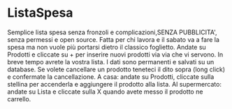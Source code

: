 # ListaSpesa

Semplice lista spesa senza fronzoli e complicazioni,SENZA PUBBLICITA', senza permessi e open source.
Fatta per chi lavora e il sabato va a fare la spesa ma non vuole più portarsi dietro il classico foglietto.
Andate su Prodotti e cliccate su + per inserire nuovi prodotti via via che vi servono. In breve tempo avrete la vostra lista. 
I dati sono permanenti e salvati su un database. Se volete cancellare un prodotto teneteci il dito sopra (long click) e confermate la cancellazione.
A casa: andate su Prodotti, cliccate sulla stellina per accenderla e aggiungere il prodotto alla lista.
Al supermercato: andate su Lista e cliccate sulla X quando avete messo il prodotto ne carrello.
